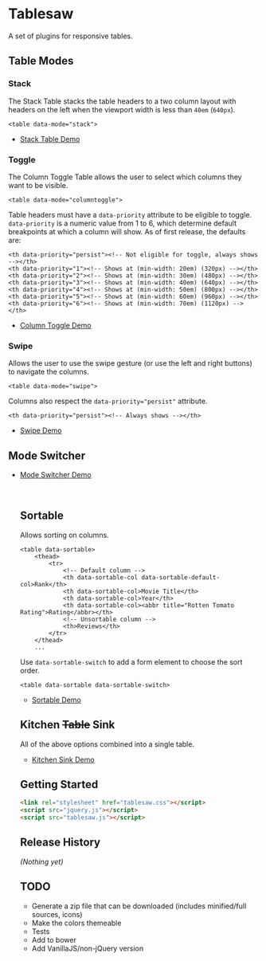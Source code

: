 # Tablesaw

A set of plugins for responsive tables.

## Table Modes

### Stack

The Stack Table stacks the table headers to a two column layout with headers on the left when the viewport width is less than `40em` (`640px`).

    <table data-mode="stack">

* [Stack Table Demo](http://filamentgroup.github.io/tablesaw/demo/stack.html)

### Toggle

The Column Toggle Table allows the user to select which columns they want to be visible.

    <table data-mode="columntoggle">

Table headers must have a `data-priority` attribute to be eligible to toggle. `data-priority` is a numeric value from 1 to 6, which determine default breakpoints at which a column will show. As of first release, the defaults are:

    <th data-priority="persist"><!-- Not eligible for toggle, always shows --></th>
    <th data-priority="1"><!-- Shows at (min-width: 20em) (320px) --></th>
    <th data-priority="2"><!-- Shows at (min-width: 30em) (480px) --></th>
    <th data-priority="3"><!-- Shows at (min-width: 40em) (640px) --></th>
    <th data-priority="4"><!-- Shows at (min-width: 50em) (800px) --></th>
    <th data-priority="5"><!-- Shows at (min-width: 60em) (960px) --></th>
    <th data-priority="6"><!-- Shows at (min-width: 70em) (1120px) --></th>

* [Column Toggle Demo](http://filamentgroup.github.io/tablesaw/demo/toggle.html)

### Swipe

Allows the user to use the swipe gesture (or use the left and right buttons) to navigate the columns.

    <table data-mode="swipe">

Columns also respect the `data-priority="persist"` attribute.

    <th data-priority="persist"><!-- Always shows --></th>

* [Swipe Demo](http://filamentgroup.github.io/tablesaw/demo/swipe.html)

## Mode Switcher

* [Mode Switcher Demo](http://filamentgroup.github.io/tablesaw/demo/modeswitch.html)

    <table data-mode-switch>

    <!-- With a different default mode -->
    <table data-mode="swipe" data-mode-switch>

    <!-- Exclude a mode from the switcher -->
    <table data-mode-switch data-mode-exclude="columntoggle">

## Sortable

Allows sorting on columns.

    <table data-sortable>
        <thead>
            <tr>
                <!-- Default column -->
                <th data-sortable-col data-sortable-default-col>Rank</th>
                <th data-sortable-col>Movie Title</th>
                <th data-sortable-col>Year</th>
                <th data-sortable-col><abbr title="Rotten Tomato Rating">Rating</abbr></th>
                <!-- Unsortable column -->
                <th>Reviews</th>
            </tr>
        </thead>
        ...

Use `data-sortable-switch` to add a form element to choose the sort order.

    <table data-sortable data-sortable-switch>

* [Sortable Demo](http://filamentgroup.github.io/tablesaw/demo/sort.html)

## Kitchen ~~Table~~ Sink

All of the above options combined into a single table.

* [Kitchen Sink Demo](http://filamentgroup.github.io/tablesaw/demo/kitchensink.html)

## Getting Started

```html
<link rel="stylesheet" href="tablesaw.css"></script>
<script src="jquery.js"></script>
<script src="tablesaw.js"></script>
```

## Release History
_(Nothing yet)_

## TODO

* Generate a zip file that can be downloaded (includes minified/full sources, icons)
* Make the colors themeable
* Tests
* Add to bower
* Add VanillaJS/non-jQuery version